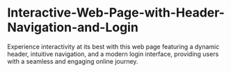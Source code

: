 # Interactive-Web-Page-with-Header-Navigation-and-Login
Experience interactivity at its best with this web page featuring a dynamic header, intuitive navigation, and a modern login interface, providing users with a seamless and engaging online journey.
